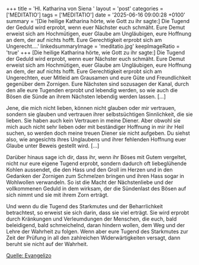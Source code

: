 +++
title = 'Hl. Katharina von Siena  '
layout = 'post'
categories = ['MEDITATIO']
tags = ['MEDITATIO']
date = '2025-06-16 09:00:28 +0100'
summary = '[Die heilige Katharina hörte, wie Gott zu ihr sagte:] Die Tugend der Geduld wird erprobt, wenn euer Nächster euch schmäht. Eure Demut erweist sich am Hochmütigen, euer Glaube am  Ungläubigen, eure Hoffnung an dem, der auf nichts hofft. Eure Gerechtigkeit erprobt sich am Ungerecht....'
linkedsummaryImage = 'meditatio.jpg'
keepImageRatio = 'true'
+++
 [Die heilige Katharina hörte, wie Gott zu ihr sagte:] Die Tugend der Geduld wird erprobt, wenn euer Nächster euch schmäht. Eure Demut erweist sich am Hochmütigen, euer Glaube am  Ungläubigen, eure Hoffnung an dem, der auf nichts hofft. Eure Gerechtigkeit erprobt sich am Ungerechten, euer Mitleid am Grausamen und eure Güte und Freundlichkeit gegenüber dem Zornigen.<!--more--> Eure Nächsten sind sozusagen der Kanal, durch den alle eure Tugenden  erprobt und lebendig werden, so wie auch die Bösen die Sünde an ihrem Nächsten lebendig werden lassen. [...]
 
Jene, die mich nicht lieben, können nicht glauben oder mir vertrauen, sondern sie glauben und vertrauen ihrer selbstsüchtigen Sinnlichkeit, die sie lieben. Sie haben auch kein Vertrauen in meine Diener. Aber obwohl sie mich auch nicht sehr lieben oder mit beständiger Hoffnung in mir ihr Heil suchen, so werden doch meine treuen Diener sie nicht aufgeben. Du siehst also, wie angesichts ihres Unglaubens und ihrer fehlenden Hoffnung euer Glaube unter Beweis gestellt wird. […]
 
Darüber hinaus sage ich dir, dass ihr, wenn ihr Böses mit Gutem vergeltet, nicht nur eure eigene Tugend erprobt, sondern dadurch oft liebeglühende Kohlen aussendet, die den Hass und den Groll im Herzen und in den Gedanken der Zornigen zum Schmelzen bringen und ihren Hass sogar in Wohlwollen verwandeln. So ist die Macht der Nächstenliebe und der vollkommenen Geduld in dem wirksam, der die Sündenlast des Bösen auf sich nimmt und sie mit ihrem Zorn erträgt.
 
Und wenn du die Tugend des Starkmutes und der Beharrlichkeit betrachtest, so erweist sie sich darin, dass sie viel erträgt. Sie wird erprobt durch Kränkungen und Verleumdungen der Menschen, die euch, bald beleidigend, bald schmeichelnd, daran hindern wollen, dem Weg und der Lehre der Wahrheit zu folgen. Wenn aber eure Tugend des Starkmutes zur Zeit der Prüfung in all den zahlreichen Widerwärtigkeiten versagt, dann beruht sie nicht auf der Wahrheit.
 

[Quelle: Evangelizo](https://evangeliumtagfuertag.org/DE/gospel)
